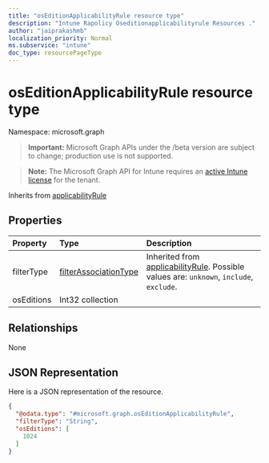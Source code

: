 ```yaml
---
title: "osEditionApplicabilityRule resource type"
description: "Intune Rapolicy Oseditionapplicabilityrule Resources ."
author: "jaiprakashmb"
localization_priority: Normal
ms.subservice: "intune"
doc_type: resourcePageType
---
```


# osEditionApplicabilityRule resource type

Namespace: microsoft.graph

> **Important:** Microsoft Graph APIs under the /beta version are subject to change; production use is not supported.

> **Note:** The Microsoft Graph API for Intune requires an [active Intune license](https://go.microsoft.com/fwlink/?linkid=839381) for the tenant.




Inherits from [applicabilityRule](../resources/intune-rapolicy-applicabilityrule.md)

## Properties
|Property|Type|Description|
|:---|:---|:---|
|filterType|[filterAssociationType](../resources/intune-rapolicy-filterassociationtype.md)| Inherited from [applicabilityRule](../resources/intune-rapolicy-applicabilityrule.md). Possible values are: `unknown`, `include`, `exclude`.|
|osEditions|Int32 collection||

## Relationships
None

## JSON Representation
Here is a JSON representation of the resource.
<!-- {
  "blockType": "resource",
  "@odata.type": "microsoft.graph.osEditionApplicabilityRule"
}
-->
``` json
{
  "@odata.type": "#microsoft.graph.osEditionApplicabilityRule",
  "filterType": "String",
  "osEditions": [
    1024
  ]
}
```